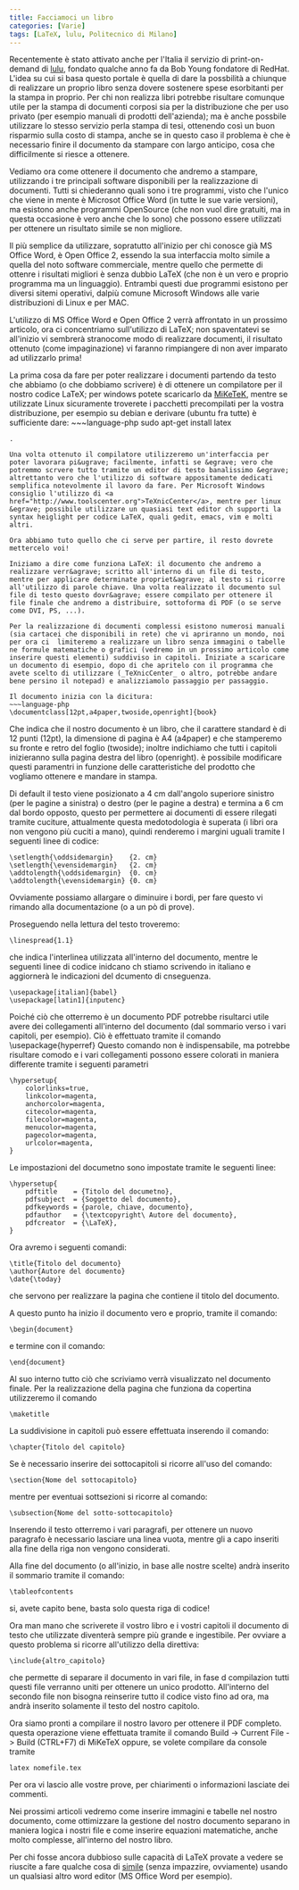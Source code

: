 ```yaml
---
title: Facciamoci un libro
categories: [Varie]
tags: [LaTeX, lulu, Politecnico di Milano]
---
```

Recentemente &egrave; stato attivato anche per l'Italia il servizio di print-on-demand di <a href="http://www.lulu.com/it">lulu</a>, fondato qualche anno fa da Bob Young fondatore di RedHat. L'idea su cui si basa questo portale &egrave; quella di dare la possbilit&agrave; a chiunque di realizzare un proprio libro senza dovere sostenere spese esorbitanti per la stampa in proprio. Per chi non realizza libri potrebbe risultare comunque utile per la stampa di documenti corposi sia per la distribuzione che per uso privato (per esempio manuali di prodotti dell'azienda); ma &egrave; anche possbile utilizzare lo stesso servizio perla stampa di tesi, ottenendo cos&igrave; un buon risparmio sulla costo di stampa, anche se in questo caso il problema &egrave; che &egrave; necessario finire il documento da stampare con largo anticipo, cosa che difficilmente si riesce a ottenere.

Vediamo ora come ottenere il documento che andremo a stampare, utilizzando i tre principali software disponibili per la realizzazione di documenti. Tutti si chiederanno quali sono i tre programmi, visto che l'unico che viene in mente &egrave; Microsot Office Word (in tutte le sue varie versioni), ma esistono anche programmi OpenSource (che non vuol dire gratuiti, ma in questa occasione &egrave; vero anche che lo sono) che possono essere utilizzati per ottenere un risultato simile se non migliore.

Il pi&ugrave; semplice da utilizzare, sopratutto all'inizio per chi conosce gi&agrave; MS Office Word, &egrave; Open Office 2, essendo la sua interfaccia molto simile a quella del noto software commerciale, mentre quello che permette di ottenre i risultati migliori &egrave; senza dubbio LaTeX (che non &egrave; un vero e proprio programma ma un linguaggio). Entrambi questi due programmi esistono per diversi sitemi operativi, dalpi&ugrave; comune Microsoft Windows alle varie distribuzioni di Linux e per MAC.

L'utilizzo di MS Office Word e Open Office 2 verr&agrave; affrontato in un prossimo articolo, ora ci concentriamo sull'utilizzo di LaTeX; non spaventatevi se all'inizio vi sembrer&agrave; stranocome modo di realizzare documenti, il risultato ottenuto (come impaginazione) vi faranno rimpiangere di non aver imparato ad utilizzarlo prima!

La prima cosa da fare per poter realizzare i documenti partendo da testo che abbiamo (o che dobbiamo scrivere) &egrave; di ottenere un compilatore per il nostro codice LaTeX; per windows potete scaricarlo da <a href="http://miktex.org/">MiKeTeK</a>, mentre se utilizzate Linux sicuramente troverete i pacchetti precompilati per la vostra distribuzione, per esempio su debian e derivare (ubuntu fra tutte) &egrave; sufficiente dare: ~~~language-php
sudo apt-get install latex
~~~
.

Una volta ottenuto il compilatore utilizzeremo un'interfaccia per poter lavorara pi&ugrave; facilmente, infatti se &egrave; vero che potremmo scrvere tutto tramite un editor di testo banalissimo &egrave; altrettanto vero che l'utilizzo di software appositamente dedicati semplifica notevolmente il lavoro da fare. Per Microsoft Windows consiglio l'utilizzo di <a href="http://www.toolscenter.org">TeXnicCenter</a>, mentre per linux &egrave; possibile utilizzare un quasiasi text editor ch supporti la syntax heiglight per codice LaTeX, quali gedit, emacs, vim e molti altri.

Ora abbiamo tuto quello che ci serve per partire, il resto dovrete mettercelo voi!

Iniziamo a dire come funziona LaTeX: il documento che andremo a realizzare verr&agrave; scritto all'interno di un file di testo, mentre per applicare determinate propriet&agrave; al testo si ricorre all'utilizzo di parole chiave. Una volta realizzato il documento sul file di testo questo dovr&agrave; essere compilato per ottenere il file finale che andremo a distribuire, sottoforma di PDF (o se serve come DVI, PS, ...).

Per la realizzazione di documenti complessi esistono numerosi manuali (sia cartacei che disponibili in rete) che vi apriranno un mondo, noi per ora ci  limiteremo a realizzare un libro senza immagini o tabelle ne formule matematiche o grafici (vedremo in un prossimo articolo come inserire questi elementi) suddiviso in capitoli. Iniziate a scaricare un documento di esempio, dopo di che apritelo con il programma che avete scelto di utilizzare (_TeXnicCenter_ o altro, potrebbe andare bene persino il notepad) e analizziamolo passaggio per passaggio.

Il documento inizia con la dicitura:
~~~language-php
\documentclass[12pt,a4paper,twoside,openright]{book}

~~~


Che indica che il nostro documento &egrave; un libro, che il carattere standard &egrave; di 12 punti (12pt), la dimensione di pagina &egrave; A4 (a4paper) e che stamperemo su fronte e retro del foglio (twoside); inoltre indichiamo che tutti i capitoli inizieranno sulla pagina destra del libro (openright). &egrave; possibile modificare questi paramentri in funzione delle caratteristiche del prodotto che vogliamo ottenere e mandare in stampa.

Di default il testo viene posizionato a 4 cm dall'angolo superiore sinistro (per le pagine a sinistra) o destro (per le pagine a destra) e termina a 6 cm dal bordo opposto, questo per permettere ai documenti di essere rilegati tramite cuciture, attualmente questa medotodologia &egrave; superata (i libri ora non vengono pi&ugrave; cuciti a mano), quindi renderemo i margini uguali tramite l seguenti linee di codice:
~~~language-php
\setlength{\oddsidemargin}    {2. cm}
\setlength{\evensidemargin}   {2. cm}
\addtolength{\oddsidemargin}  {0. cm}
\addtolength{\evensidemargin} {0. cm}
~~~

Ovviamente possiamo allargare o diminuire i bordi, per fare questo vi rimando alla documentazione (o a un p&ograve; di prove).

Proseguendo nella lettura del testo troveremo:
~~~language-php
\linespread{1.1}
~~~

che indica l'interlinea utilizzata all'interno del documento, mentre le seguenti linee di codice inidcano ch stiamo scrivendo in italiano e aggiorner&agrave; le indicazioni del dcumento di cnseguenza.
~~~language-php
\usepackage[italian]{babel}
\usepackage[latin1]{inputenc}
~~~


Poich&eacute; ci&ograve; che otterremo &egrave; un documento PDF potrebbe risultarci utile avere dei collegamenti all'interno del documento (dal sommario verso i vari capitoli, per esempio). Ci&ograve; &egrave; effettuato tramite il comando
\usepackage{hyperref}
Questo comando non &egrave; indispensabile, ma potrebbe risultare comodo e i vari collegamenti possono essere colorati in maniera differente tramite i seguenti parametri
~~~language-php
\hypersetup{ 
    colorlinks=true,
    linkcolor=magenta,
    anchorcolor=magenta,
    citecolor=magenta,
    filecolor=magenta,
    menucolor=magenta,
    pagecolor=magenta,
    urlcolor=magenta,
}
~~~


Le impostazioni del documetno sono impostate tramite le seguenti linee:
~~~language-php
\hypersetup{
	pdftitle    = {Titolo del documetno},
	pdfsubject  = {Soggetto del documento},
	pdfkeywords = {parole, chiave, documento},
	pdfauthor   = {\textcopyright\ Autore del documento},
	pdfcreator  = {\LaTeX},
}
~~~


Ora avremo i seguenti comandi:
~~~language-php
\title{Titolo del documento}
\author{Autore del documento}
\date{\today}
~~~

che servono per realizzare la pagina che contiene il titolo del documento.

A questo punto ha inizio il documento vero e proprio, tramite il comando:
~~~language-php
\begin{document}
~~~

e termine con il comando:
~~~language-php
\end{document}
~~~

Al suo interno tutto ci&ograve; che scriviamo verr&agrave; visualizzato nel documento finale.
Per la realizzazione della pagina che funziona da copertina utilizzeremo il comando
~~~language-php
\maketitle
~~~


La suddivisione in capitoli pu&ograve; essere effettuata inserendo il comando:
~~~language-php
\chapter{Titolo del capitolo}
~~~

Se &egrave; necessario inserire dei sottocapitoli si ricorre all'uso del comando:
~~~language-php
\section{Nome del sottocapitolo}
~~~

mentre per eventuai sottsezioni si ricorre al comando:
~~~language-php
\subsection{Nome del sotto-sottocapitolo}
~~~


Inserendo il testo otterremo i vari paragrafi, per ottenere un nuovo paragrafo &egrave; necessario lasciare una linea vuota, mentre gli a capo inseriti alla fine della riga non vengono considerati.

Alla fine del documento (o all'inizio, in base alle nostre scelte) andr&agrave; inserito il sommario tramite il comando:
~~~language-php
\tableofcontents
~~~

si, avete capito bene, basta solo questa riga di codice!

Ora man mano che scriverete il vostro libro e i vostri capitoli il documento di testo che utilizzate diventer&agrave; sempre pi&ugrave; grande e ingestibile. Per ovviare a questo problema si ricorre all'utilizzo della direttiva:
~~~language-php
\include{altro_capitolo}
~~~

che permette di separare il documento in vari file, in fase d compilazion tutti questi file verranno uniti per ottenere un unico prodotto. All'interno del secondo file non bisogna reinserire tutto il codice visto fino ad ora, ma andr&agrave; inserito solamente il testo del nostro capitolo.

Ora siamo pronti a compilare il nostro lavoro per ottenere il PDF completo. questa operazione viene effettuata tramite il comando Build -> Current File -> Build (CTRL+F7) di MiKeTeX oppure, se volete compilare da console tramite
~~~language-php
latex nomefile.tex
~~~


Per ora vi lascio alle vostre prove, per chiarimenti o informazioni lasciate dei commenti.

Nei prossimi articoli vedremo come inserire immagini e tabelle nel nostro documento, come ottimizzare la gestione del nostro documento separano in maniera logica i nostri file e come inserire equazioni matematiche, anche molto complesse, all'interno del nostro libro.

Per chi fosse ancora dubbioso sulle capacit&agrave; di LaTeX provate a vedere se riuscite a fare qualche cosa di <a href="/files/2/cinetica.pdf">simile</a> (senza impazzire, ovviamente) usando un qualsiasi altro word editor (MS Office Word per esempio).